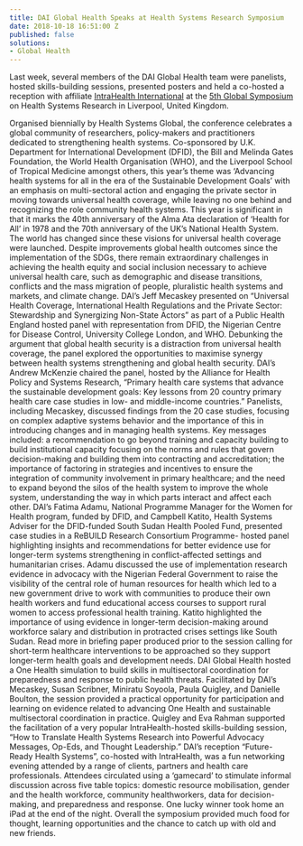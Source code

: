 ```yaml
---
title: DAI Global Health Speaks at Health Systems Research Symposium
date: 2018-10-18 16:51:00 Z
published: false
solutions:
- Global Health
---
```


Last week, several members of the DAI Global Health team were panelists, hosted skills-building sessions, presented posters and held a co-hosted a reception with affiliate [IntraHealth International](https://www.intrahealth.org/) at the [5th Global Symposium](http://healthsystemsresearch.org/hsr2018/) on Health Systems Research in Liverpool, United Kingdom. 

Organised biennially by Health Systems Global, the conference celebrates a global community of researchers, policy-makers and practitioners dedicated to strengthening health systems. Co-sponsored by U.K. Department for International Development (DFID), the Bill and Melinda Gates Foundation, the World Health Organisation (WHO), and the Liverpool School of Tropical Medicine amongst others, this year’s theme was ‘Advancing health systems for all in the era of the Sustainable Development Goals’ with an emphasis on multi-sectoral action and engaging the private sector in moving towards universal health coverage, while leaving no one behind and recognizing the role community health systems.
This year is significant in that it marks the 40th anniversary of the Alma Ata declaration of ‘Health for All’ in 1978 and the 70th anniversary of the UK’s National Health System. The world has changed since these visions for universal health coverage were launched. Despite improvements global health outcomes since the implementation of the SDGs, there remain extraordinary challenges in achieving the health equity and social inclusion necessary to achieve universal health care, such as demographic and disease transitions, conflicts and the mass migration of people, pluralistic health systems and markets, and climate change.
DAI’s Jeff Mecaskey presented on “Universal Health Coverage, International Health Regulations and the Private Sector: Stewardship and Synergizing Non-State Actors” as part of a Public Health England hosted panel with representation from DFID, the Nigerian Centre for Disease Control, University College London, and WHO. Debunking the argument that global health security is a distraction from universal health coverage, the panel explored the opportunities to maximise synergy between health systems strengthening and global health security. 
DAI’s Andrew McKenzie chaired the panel, hosted by the Alliance for Health Policy and Systems Research, “Primary health care systems that advance the sustainable development goals: Key lessons from 20 country primary health care case studies in low- and middle-income countries.” Panelists, including Mecaskey, discussed findings from the 20 case studies, focusing on complex adaptive systems behavior and the importance of this in introducing changes and in managing health systems. Key messages included: a recommendation to go beyond training and capacity building to build institutional capacity focusing on the norms and rules that govern decision-making and building them into contracting and accreditation; the importance of factoring in strategies and incentives to ensure the integration of community involvement in primary healthcare; and the need to expand beyond the silos of the health system to improve the whole system, understanding the way in which parts interact and affect each other.
DAI’s Fatima Adamu, National Programme Manager for the Women for Health program, funded by DFID, and Campbell Katito, Health Systems Adviser for the DFID-funded South Sudan Health Pooled Fund, presented case studies in a ReBUILD Research Consortium Programme- hosted panel highlighting insights and recommendations for better evidence use for longer-term systems strengthening in conflict-affected settings and humanitarian crises.  Adamu discussed the use of implementation research evidence in advocacy with the Nigerian Federal Government to raise the visibility of the central role of human resources for health which led to a new government drive to work with communities to produce their own health workers and fund educational access courses to support rural women to access professional health training. Katito highlighted the importance of using evidence in longer-term decision-making around workforce salary and distribution in protracted crises settings like South Sudan. Read more in briefing paper produced prior to the session calling for short-term healthcare interventions to be approached so they support longer-term health goals and development needs.
DAI Global Health hosted a One Health simulation to build skills in multisectoral coordination for preparedness and response to public health threats. Facilitated by DAI’s Mecaskey, Susan Scribner, Miniratu Soyoola, Paula Quigley, and Danielle Boulton, the session provided a practical opportunity for participation and learning on evidence related to advancing One Health and sustainable multisectoral coordination in practice. 
Quigley and Eva Rahman supported the facilitation of a very popular IntraHealth-hosted skills-building session, “How to Translate Health Systems Research into Powerful Advocacy Messages, Op-Eds, and Thought Leadership.” 
DAI’s reception “Future-Ready Health Systems”, co-hosted with IntraHealth, was a fun networking evening attended by a range of clients, partners and health care professionals. Attendees circulated using a ‘gamecard’ to stimulate informal discussion across five table topics: domestic resource mobilisation, gender and the health workforce, community healthworkers, data for decision-making, and preparedness and response. One lucky winner took home an iPad at the end of the night. 
Overall the symposium provided much food for thought, learning opportunities and the chance to catch up with old and new friends. 

